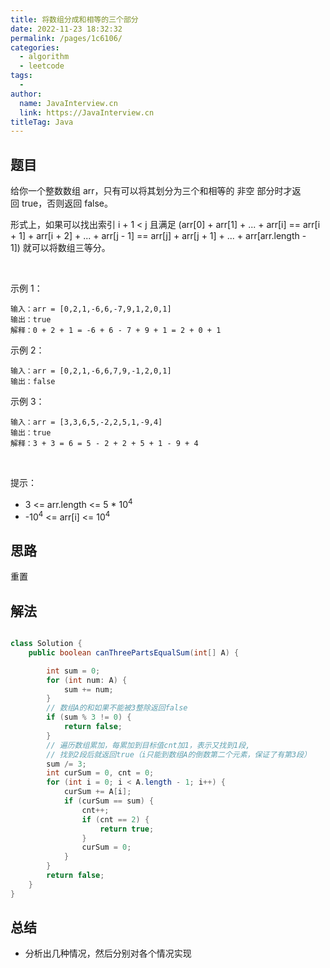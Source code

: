 ```yaml
---
title: 将数组分成和相等的三个部分
date: 2022-11-23 18:32:32
permalink: /pages/1c6106/
categories:
  - algorithm
  - leetcode
tags:
  - 
author: 
  name: JavaInterview.cn
  link: https://JavaInterview.cn
titleTag: Java
---
```


## 题目

给你一个整数数组 arr，只有可以将其划分为三个和相等的 非空 部分时才返回 true，否则返回 false。

形式上，如果可以找出索引 i + 1 < j 且满足 (arr[0] + arr[1] + ... + arr[i] == arr[i + 1] + arr[i + 2] + ... + arr[j - 1] == arr[j] + arr[j + 1] + ... + arr[arr.length - 1]) 就可以将数组三等分。

 

示例 1：

    输入：arr = [0,2,1,-6,6,-7,9,1,2,0,1]
    输出：true
    解释：0 + 2 + 1 = -6 + 6 - 7 + 9 + 1 = 2 + 0 + 1
示例 2：

    输入：arr = [0,2,1,-6,6,7,9,-1,2,0,1]
    输出：false
示例 3：

    输入：arr = [3,3,6,5,-2,2,5,1,-9,4]
    输出：true
    解释：3 + 3 = 6 = 5 - 2 + 2 + 5 + 1 - 9 + 4
 

提示：

- 3 <= arr.length <= 5 * 10<sup>4</sup>
- -10<sup>4</sup> <= arr[i] <= 10<sup>4</sup>

## 思路

重置

## 解法
```java

class Solution {
    public boolean canThreePartsEqualSum(int[] A) {

        int sum = 0;
        for (int num: A) {
            sum += num;
        }
        // 数组A的和如果不能被3整除返回false
        if (sum % 3 != 0) {
            return false;
        }
        // 遍历数组累加，每累加到目标值cnt加1，表示又找到1段,
        // 找到2段后就返回true（i只能到数组A的倒数第二个元素，保证了有第3段）
        sum /= 3;
        int curSum = 0, cnt = 0;
        for (int i = 0; i < A.length - 1; i++) {
            curSum += A[i];
            if (curSum == sum) {
                cnt++;
                if (cnt == 2) {
                    return true;
                }
                curSum = 0;
            }
        }
        return false;
    }
}
```

## 总结

- 分析出几种情况，然后分别对各个情况实现 
